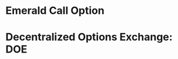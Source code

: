 Emerald Call Option
===================================

Decentralized Options Exchange: DOE
===================================